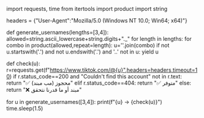 import requests, time
from itertools import product
import string

headers = {"User-Agent":"Mozilla/5.0 (Windows NT 10.0; Win64; x64)"}

def generate_usernames(lengths=[3,4]):
    allowed=string.ascii_lowercase+string.digits+"._"
    for length in lengths:
        for combo in product(allowed,repeat=length):
            u=''.join(combo)
            if not u.startswith('.') and not u.endswith('.') and '..' not in u:
                yield u

def check(u):
    r=requests.get(f"https://www.tiktok.com/@{u}",headers=headers,timeout=10)
    if r.status_code==200 and "Couldn't find this account" not in r.text:
        return "✅ محجوز (مب مبند)"
    elif r.status_code==404:
        return "✅ متوفر"
    else:
        return "❌ مبند أو ما قدرنا نتحقق"

for u in generate_usernames([3,4]):
    print(f"{u} → {check(u)}")
    time.sleep(1.5)
